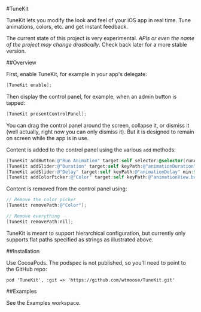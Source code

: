 #TuneKit

TuneKit lets you modify the look and feel of your iOS app in real time. Tune animations, colors, etc. and get instant feedback.

The current state of this project is very experimental. _APIs or even the name of the project may change drastically_. Check back later for a more stable version.

##Overview

First, enable TuneKit, for example in your app's delegate:

```Objective-C
[TuneKit enable];
```
    
Then display the control panel, for example, when an admin button is tapped:

```Objective-C
[TuneKit presentControlPanel];
```
    
You can drag the control panel around the screen, collapse it, or dismiss it (well actually, right now you can only dismiss it). But it is designed to remain on screen while the app is in use.

Content is added to the control panel using the various `add` methods:

```Objective-C
[TuneKit addButton:@"Run Animation" target:self selector:@selector(runAnimation)];
[TuneKit addSlider:@"Duration" target:self keyPath:@"animationDuration" min:0.25 max:3];
[TuneKit addSlider:@"Delay" target:self keyPath:@"animationDelay" min:9 max:3];
[TuneKit addColorPicker:@"Color" target:self keyPath:@"animationView.backgroundColor"];
```

Content is removed from the control panel using:
```Objective-C
// Remove the color picker
[TuneKit removePath:@"Color"];

// Remove everything
[TuneKit removePath:nil];
```

TuneKit is meant to support hierarchical configuration, but currently only supports flat paths specified as strings as illustrated above.

##Installation

Use CocoaPods. The podspec is not published, so you'll need to point to the GitHub repo:

    pod 'TuneKit', :git => 'https://github.com/wtmoose/TuneKit.git'

##Examples

See the Examples workspace.
